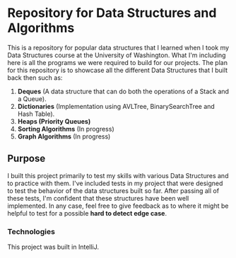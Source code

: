 # Repository for Data Structures and Algorithms
This is a repository for popular data structures that I learned when I took my Data Structures course at the University
of Washington. What I'm including here is all the programs we were required to build for our projects. The plan for this
repository is to showcase all the different Data Structures that I built back then such as:

1. **Deques** (A data structure that can do both the operations of a Stack and a Queue).
2. **Dictionaries** (Implementation using AVLTree, BinarySearchTree and Hash Table).
3. **Heaps (Priority Queues)**
4. **Sorting Algorithms** (In progress)
5. **Graph Algorithms** (In progress)

## Purpose
I built this project primarily to test my skills with various Data Structures and to practice with them. I've included
tests in my project that were designed to test the behavior of the data structures built so far. After passing all of
these tests, I'm confident that these structures have been well implemented. In any case, feel free to give feedback as
to where it might be helpful to test for a possible **hard to detect edge case**.

### Technologies
This project was built in IntelliJ.

